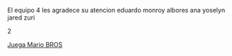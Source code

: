 El equipo 4 les agradece su atencion
eduardo
monroy
albores
ana
yoselyn
jared
zuri





<img src="fondo.JPG" alt="">2



<a href= "mario.html">Juega Mario BROS</a>










